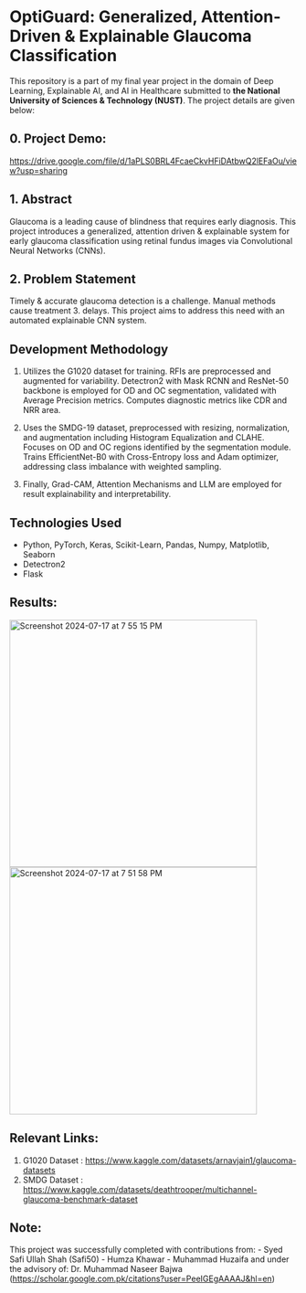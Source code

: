# OptiGuard: Generalized, Attention-Driven & Explainable Glaucoma Classification

This repository is a part of my final year project in the domain of Deep Learning, Explainable AI, and AI in Healthcare submitted to **the National University of Sciences & Technology (NUST)**. The project details are given below:

## 0. Project Demo:
https://drive.google.com/file/d/1aPLS0BRL4FcaeCkvHFiDAtbwQ2lEFaOu/view?usp=sharing

## 1. Abstract
Glaucoma is a leading cause of blindness that requires early diagnosis. This project introduces a generalized, attention driven & explainable system for early glaucoma classification using retinal fundus images via Convolutional Neural Networks (CNNs).
## 2. Problem Statement
Timely & accurate glaucoma detection is a challenge. Manual methods cause treatment 3. delays. This project aims to address this need with an automated explainable CNN system.
## Development Methodology
1. Utilizes the G1020 dataset for training. RFIs are preprocessed and augmented for variability. Detectron2 with Mask RCNN and ResNet-50 backbone is employed for OD and OC segmentation, validated with Average Precision metrics. Computes diagnostic metrics like CDR and NRR area.

2. Uses the SMDG-19 dataset, preprocessed with resizing, normalization, and augmentation including Histogram Equalization and CLAHE. Focuses on OD and OC regions identified by the segmentation module. Trains EfficientNet-B0 with Cross-Entropy loss and Adam optimizer, addressing class imbalance with weighted sampling.

3. Finally, Grad-CAM, Attention Mechanisms and LLM are employed for result explainability and interpretability.

## Technologies Used
- Python, PyTorch, Keras, Scikit-Learn, Pandas, Numpy, Matplotlib, Seaborn
- Detectron2
- Flask

## Results: 
<img width="433" alt="Screenshot 2024-07-17 at 7 55 15 PM" src="https://github.com/user-attachments/assets/a0337fb7-03a1-46b8-956c-edb52376be0e">
<img width="433" alt="Screenshot 2024-07-17 at 7 51 58 PM" src="https://github.com/user-attachments/assets/9c10ae4e-deeb-490a-88d1-9dbdf9e7a6de">

## Relevant Links: 
1. G1020 Dataset : https://www.kaggle.com/datasets/arnavjain1/glaucoma-datasets
2. SMDG Dataset : https://www.kaggle.com/datasets/deathtrooper/multichannel-glaucoma-benchmark-dataset

## Note:
This project was successfully completed with contributions from: 
    - Syed Safi Ullah Shah (Safi50)
    - Humza Khawar
    - Muhammad Huzaifa
and under the advisory of: 
Dr. Muhammad Naseer Bajwa (https://scholar.google.com.pk/citations?user=PeeIGEgAAAAJ&hl=en)

